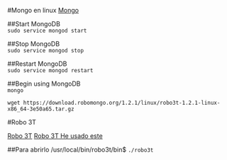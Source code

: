 #Mongo en linux
[Mongo](https://docs.mongodb.com/manual/tutorial/install-mongodb-on-ubuntu/#start-mongodb
)

##Start MongoDB  
`sudo service mongod start`

##Stop MongoDB  
`sudo service mongod stop`

##Restart MongoDB  
`sudo service mongod restart`

##Begin using MongoDB  
`mongo`


    wget https://download.robomongo.org/1.2.1/linux/robo3t-1.2.1-linux-x86_64-3e50a65.tar.gz

#Robo 3T


[Robo 3T](https://robomongo.org)
[Robo 3T He usado este](https://www.dotnetjalps.com/2018/03/install-robo3t-robmongo-ubuntu.html)

##Para abrirlo
/usr/local/bin/robo3t/bin$ 
`./robo3t`

